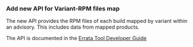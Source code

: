 ### Add new API for Variant-RPM files map

The new API provides the RPM files of each build mapped by variant within an
advisory. This includes data from mapped products.

The API is documented in the [Errata Tool Developer
Guide](/developer-guide/api-http-api.html#api-get-apiv1erratumidget_variant_rpms)
